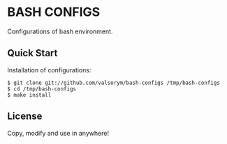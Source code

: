 BASH CONFIGS
============

Configurations of bash environment.

Quick Start
-----------

Installation of configurations:

```
$ git clone git://github.com/valsorym/bash-configs /tmp/bash-configs
$ cd /tmp/bash-configs
$ make install
```


License
-------

Copy, modify and use in anywhere!

